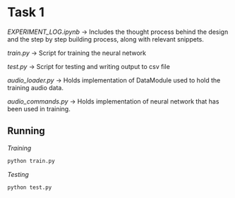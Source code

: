 # Task 1

*EXPERIMENT_LOG.ipynb* -> Includes the thought process behind the design and the step by step building process, along with relevant snippets.

*train.py* -> Script for training the neural network

*test.py* -> Script for testing and writing output to csv file

*audio_loader.py* -> Holds implementation of DataModule used to hold the training audio data.

*audio_commands.py* -> Holds implementation of neural network that has been used in training.

## Running

*Training*
``` sh
python train.py
```

*Testing*

``` sh
python test.py
```
